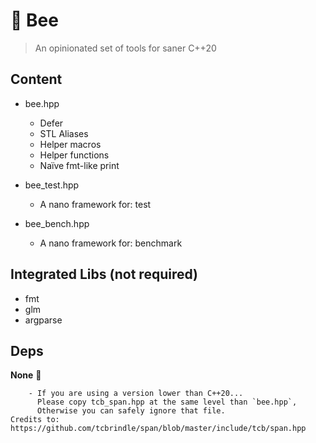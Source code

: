 # 🐝 Bee
> An opinionated set of tools for saner C++20

## Content

- bee.hpp
    - Defer
    - STL Aliases
    - Helper macros
    - Helper functions
    - Naïve fmt-like print

- bee_test.hpp
    - A nano framework for: test

- bee_bench.hpp
    - A nano framework for: benchmark


## Integrated Libs  (not required)

- fmt
- glm
- argparse

## Deps

**None** 🥳

```plain-text
    - If you are using a version lower than C++20...
      Please copy tcb_span.hpp at the same level than `bee.hpp`,
      Otherwise you can safely ignore that file.
Credits to: https://github.com/tcbrindle/span/blob/master/include/tcb/span.hpp

```
